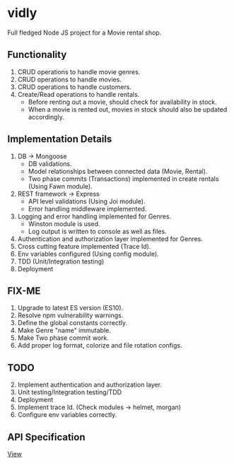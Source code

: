 # vidly
Full fledged Node JS project for a Movie rental shop.

## Functionality
1. CRUD operations to handle movie genres.
2. CRUD operations to handle movies.
3. CRUD operations to handle customers.
4. Create/Read operations to handle rentals.
    - Before renting out a movie, should check for availability in stock.
    - When a movie is rented out, movies in stock should also be updated accordingly.

## Implementation Details
1. DB -> Mongoose
    - DB validations.
    - Model relationships between connected data (Movie, Rental).
    - Two phase commits (Transactions) implemented in create rentals (Using Fawn module).
2. REST framework -> Express
    - API level validations (Using Joi module).
    - Error handling middleware implemented.
3. Logging and error handling implemented for Genres.
    - Winston module is used.
    - Log output is written to console as well as files.
4. Authentication and authorization layer implemented for Genres.
5. Cross cutting feature implemented (Trace Id).
6. Env variables configured (Using config module).
7. TDD (Unit/Integration testing)
8. Deployment

## FIX-ME
1. Upgrade to latest ES version (ES10).
2. Resolve npm vulnerability warnings.
3. Define the global constants correctly.
4. Make Genre "name" immutable.
5. Make Two phase commit work.
6. Add proper log format, colorize and file rotation configs.

## TODO
2. Implement authentication and authorization layer.
3. Unit testing/Integration testing/TDD
4. Deployment
5. Implement trace Id. (Check modules -> helmet, morgan)
6. Configure env variables correctly.

## API Specification

[View](./API_spec.md)